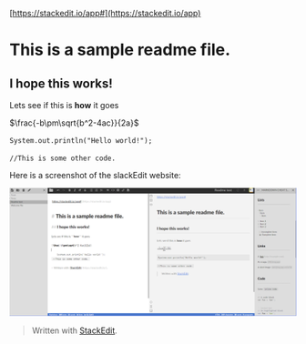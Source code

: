 
[https://stackedit.io/app#](https://stackedit.io/app)


# This is a sample readme file.

## I hope this works!

Lets see if this is **how** it goes

$\frac{-b\pm\sqrt{b^2-4ac}}{2a}$

    System.out.println("Hello world!");
`//This is some other code.`

Here is a screenshot of the slackEdit website:

![enter image description here](https://github.com/jchinte/ThisIsATestGitProjectYay/raw/master/Screenshot%202020-12-09%20140945.png)
> Written with [StackEdit](https://stackedit.io/).
